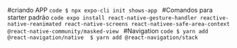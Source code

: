 #criando APP
``code
$ npx expo-cli init shows-app
``
#Comandos para starter padrão
``code
expo install react-native-gesture-handler reactive-native-reanimated react-native-screens react-nativee-safe-area-context @react-native-community/masked-view
``
#Navigation
``code
$ yarn add @react-navigation/native 
$ yarn add @react-navigation/stack
``

